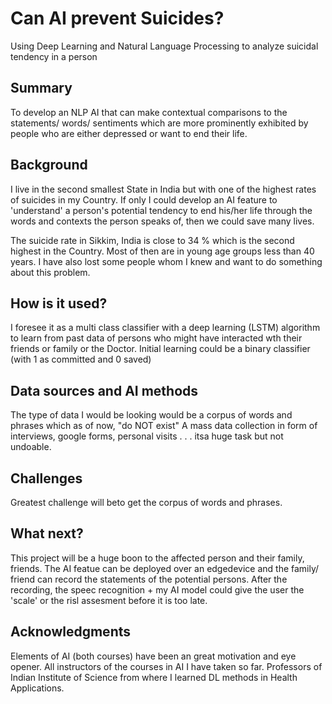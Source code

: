 # Can AI prevent Suicides? 

Using Deep Learning and Natural Language Processing to analyze suicidal tendency in a person 

## Summary

To develop an NLP AI that can make contextual comparisons to the statements/ words/ sentiments which are more prominently exhibited by people who are either depressed or want to end their life.  



## Background

I live in the second smallest State in India but with one of the highest rates of suicides in my Country. If only I could develop an AI feature to 'understand' a person's potential tendency to end his/her life through the words and contexts the person speaks of, then we could save many lives. 

The suicide rate in Sikkim, India is close to 34 % which is the second highest in the Country. Most of then are in young age groups less than 40 years. I have also lost some people whom I knew and want to do something about this problem. 


## How is it used?

I foresee it as a multi class classifier with a deep learning (LSTM) algorithm to learn from past data of persons who might have interacted wth their friends or family or the Doctor. Initial learning could be a binary classifier (with 1 as committed and 0 saved) 


## Data sources and AI methods
The type of data I would be looking would be a corpus of words and phrases which as of now, "do NOT exist" 
A mass data collection in form of interviews, google forms, personal visits . . . itsa huge task but not undoable.



## Challenges

Greatest challenge will beto get the corpus of words and phrases. 

## What next?

This project will be a huge boon to the affected person and their family, friends. 
The AI featue can be deployed over an edgedevice and the family/ friend can record the statements of the potential persons. After the recording, the speec recognition + my AI model could give the user the 'scale' or the risl assesment before it is too late.


## Acknowledgments

Elements of AI (both courses) have been an great motivation and eye opener.
All instructors of the courses in AI I have taken so far. 
Professors of Indian Institute of Science from where I learned DL methods in Health Applications. 
